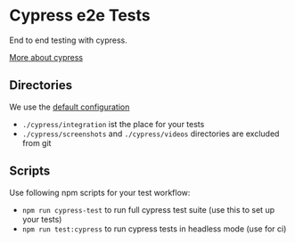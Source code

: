# Cypress e2e Tests

End to end testing with cypress.

[More about cypress](https://www.npmjs.com/package/cypress)

## Directories

We use the [default configuration](https://docs.cypress.io/guides/core-concepts/writing-and-organizing-tests.html#Folder-Structure)

* `./cypress/integration` ist the place for your tests
* `./cypress/screenshots` and `./cypress/videos` directories are excluded from git

## Scripts

Use following npm scripts for your test workflow:

* `npm run cypress-test` to run full cypress test suite (use this to set up your tests)
* `npm run test:cypress` to run cypress tests in headless mode (use for ci)
